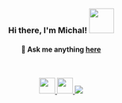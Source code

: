 <!-- Align in center using HTML tags (markdown support)-->

<h3 align="center"> Hi there, I'm Michal! <img src="https://media.giphy.com/media/kH1DBkPNyZPOk0BxrM/giphy.gif" width="50"></h3>

<!-- BADGES AND SHIELDS-->

<!-- CONTACT -->
<h4 align="center"> 💬 Ask me anything <a href="https://github.com/michalspano/michalspano/issues">here</a></h4><br>

<!-- Social badges-->
<p align="center">
  <a href="https://github.com/michalspano">
    <img src="https://cdn.iconscout.com/icon/free/png-256/github-108-438008.png" width="32px" height="32px">
  </a>

  <a href="https://twitter.com/michalspano">
    <img src="https://cdn3.iconfinder.com/data/icons/2018-social-media-logotypes/1000/2018_social_media_popular_app_logo_twitter-256.png" 
    width="32px" height="32px">
  </a>
  
  <!-- KO-FI Support src -->
  <a href="https://ko-fi.com/B0B66ISWX">
    <img src="https://ko-fi.com/img/githubbutton_sm.svg">
  </a>
</p>

<!-- <h3 align="center"> My Stats <img src="https://media.giphy.com/media/gJnjM552Kz2uUQvJEf/giphy.gif" width="50"></h3><br> -->

<!-- STATS SHIELDS -->
<!-- deprecated; TODO: fix Vercel deployment issue
<p align="center">
  <a href="https://github.com/anuraghazra/github-readme-stats">
    <img src="https://github-readme-stats.vercel.app/api?username=michalspano&show_icons=true&theme=tokyonight&include_all_commits=true">
  </a>
  <br><br>
  <a href="https://github.com/anuraghazra/github-readme-stats">
     Exclude: Swift, ipynb 
    <img src="https://github-readme-stats.vercel.app/api/top-langs/?username=michalspano&layout=compact&langs_count=10&card_width=450&hide_title=true&hide=swift,jupyter%20notebook&theme=tokyonight">
  </a>
  -->

  <!-- DEPRECATED -->
  <!-- Remove public display of Wakatime stats

  <br><br>
  <a href="https://github.com/anuraghazra/github-readme-stats">
    <img src="https://github-readme-stats.vercel.app/api/wakatime?username=michalspano&hide_title=true&layout=compact&theme=tokyonight">
  </a> 
  -->

</p>

<!-- VISITORS COUNT SECTION (deprecated) -->
<!-- <br><h3 align="center"> Visitors count </h3>
<p align="center">
  <img src="https://profile-counter.glitch.me/michalspano/count.svg">
</p>                                                     -->
